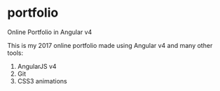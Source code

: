 # portfolio
Online Portfolio in Angular v4

This is my 2017 online portfolio made using Angular v4 and many other tools:

1) AngularJS v4
2) Git
3) CSS3 animations


